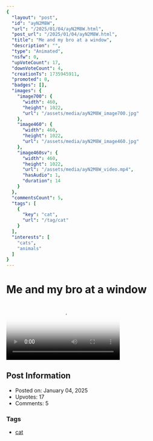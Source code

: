 ```yaml
---
{
  "layout": "post",
  "id": "ayN2M8W",
  "url": "/2025/01/04/ayN2M8W.html",
  "post_url": "/2025/01/04/ayN2M8W.html",
  "title": "Me and my bro at a window",
  "description": "",
  "type": "Animated",
  "nsfw": 0,
  "upVoteCount": 17,
  "downVoteCount": 4,
  "creationTs": 1735945911,
  "promoted": 0,
  "badges": [],
  "images": {
    "image700": {
      "width": 460,
      "height": 1022,
      "url": "/assets/media/ayN2M8W_image700.jpg"
    },
    "image460": {
      "width": 460,
      "height": 1022,
      "url": "/assets/media/ayN2M8W_image460.jpg"
    },
    "image460sv": {
      "width": 460,
      "height": 1022,
      "url": "/assets/media/ayN2M8W_video.mp4",
      "hasAudio": 1,
      "duration": 14
    }
  },
  "commentsCount": 5,
  "tags": [
    {
      "key": "cat",
      "url": "/tag/cat"
    }
  ],
  "interests": [
    "cats",
    "animals"
  ]
}
---
```


# Me and my bro at a window

<video controls playsinline loop poster="/assets/media/ayN2M8W_image460.jpg">
  <source src="/assets/media/ayN2M8W_video.mp4" type="video/mp4">
  Your browser does not support the video tag.
</video>

## Post Information

- Posted on: January 04, 2025
- Upvotes: 17
- Comments: 5

### Tags

- [cat](/tag/cat)

